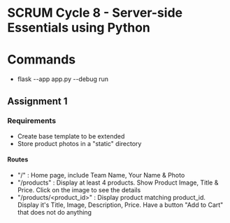 # SCRUM Cycle 8 - Server-side Essentials using Python

# Commands
- flask --app app.py --debug run

## Assignment 1

### Requirements

- Create base template to be extended
- Store product photos in a "static" directory

#### Routes
- "/" : Home page, include Team Name, Your Name & Photo
- "/products" : Display at least 4 products. Show Product Image, Title & Price. Click on the image to see the details
- "/products/<product_id>" : Display product matching product_id. Display it's Title, Image, Description, Price. Have a button "Add to Cart" that does not do anything

